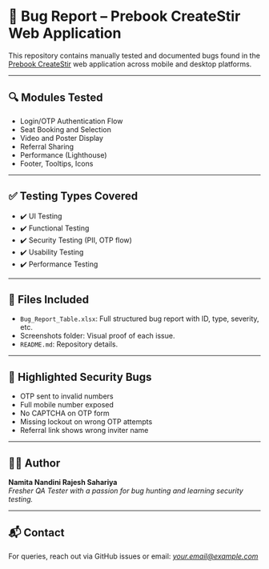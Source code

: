 # 🐞 Bug Report – Prebook CreateStir Web Application

This repository contains manually tested and documented bugs found in the [Prebook CreateStir](https://prebook.createstir.com/) web application across mobile and desktop platforms.

---

## 🔍 Modules Tested
- Login/OTP Authentication Flow
- Seat Booking and Selection
- Video and Poster Display
- Referral Sharing
- Performance (Lighthouse)
- Footer, Tooltips, Icons

---

## ✅ Testing Types Covered
- ✔️ UI Testing
- ✔️ Functional Testing
- ✔️ Security Testing (PII, OTP flow)
- ✔️ Usability Testing
- ✔️ Performance Testing

---

## 📄 Files Included
- `Bug_Report_Table.xlsx`: Full structured bug report with ID, type, severity, etc.
- Screenshots folder: Visual proof of each issue.
- `README.md`: Repository details.

---

## 🔐 Highlighted Security Bugs
- OTP sent to invalid numbers
- Full mobile number exposed
- No CAPTCHA on OTP form
- Missing lockout on wrong OTP attempts
- Referral link shows wrong inviter name

---

## 🙋‍♀️ Author
**Namita Nandini Rajesh Sahariya**  
_Fresher QA Tester with a passion for bug hunting and learning security testing._

---

## 📬 Contact
For queries, reach out via GitHub issues or email: *your.email@example.com*
